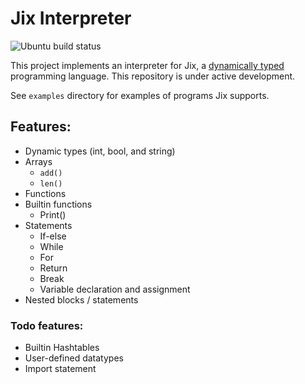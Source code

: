 # Jix Interpreter
![Ubuntu build status](https://github.com/harsath/Jix-Interpreter/actions/workflows/jix_tests_ubuntu.yml/badge.svg)

This project implements an interpreter for Jix, a [dynamically typed](https://en.wikipedia.org/wiki/Dynamic_programming_language) programming language. This repository is under active development.

See `examples` directory for examples of programs Jix supports.

## Features: 
- Dynamic types (int, bool, and string)
- Arrays
    - `add()`
    - `len()`
- Functions
- Builtin functions
    - Print()
- Statements
    - If-else
    - While
    - For
    - Return
    - Break
    - Variable declaration and assignment
- Nested blocks / statements

### Todo features:
- Builtin Hashtables
- User-defined datatypes
- Import statement
